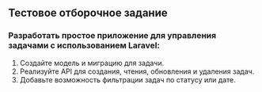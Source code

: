 ## **Тестовое отборочное задание**

### Разработать простое приложение для управления задачами с использованием Laravel:
1. Создайте модель и миграцию для задачи.
2. Реализуйте API для создания, чтения, обновления и удаления задач.
3. Добавьте возможность фильтрации задач по статусу или дате.
